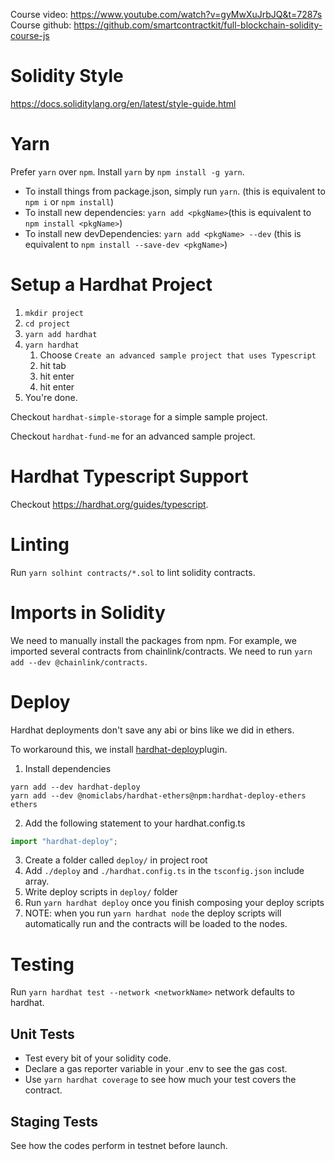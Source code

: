 Course video: https://www.youtube.com/watch?v=gyMwXuJrbJQ&t=7287s
Course github: https://github.com/smartcontractkit/full-blockchain-solidity-course-js

# Solidity Style
https://docs.soliditylang.org/en/latest/style-guide.html

# Yarn
Prefer `yarn` over `npm`.
Install `yarn` by `npm install -g yarn`.

- To install things from package.json, simply run `yarn`. (this is equivalent to `npm i` or `npm install`)
- To install new dependencies: `yarn add <pkgName>`(this is equivalent to `npm install <pkgName>`)
- To install new devDependencies: `yarn add <pkgName> --dev` (this is equivalent to `npm install --save-dev <pkgName>`)

# Setup a Hardhat Project
1. `mkdir project`
2. `cd project`
3. `yarn add hardhat`
4. `yarn hardhat`
    1. Choose `Create an advanced sample project that uses Typescript`
    2. hit tab
    3. hit enter
    4. hit enter
5. You're done.

Checkout `hardhat-simple-storage` for a simple sample project.

Checkout `hardhat-fund-me` for an advanced sample project.

# Hardhat Typescript Support
Checkout https://hardhat.org/guides/typescript. 

# Linting
Run `yarn solhint contracts/*.sol` to lint solidity contracts.

# Imports in Solidity
We need to manually install the packages from npm.
For example, we imported several contracts from chainlink/contracts. We need to run `yarn add --dev @chainlink/contracts`.

# Deploy
Hardhat deployments don't save any abi or bins like we did in ethers.

To workaround this, we install [hardhat-deploy](https://github.com/wighawag/hardhat-deploy)plugin. 

1.  Install dependencies
```shell
yarn add --dev hardhat-deploy
yarn add --dev @nomiclabs/hardhat-ethers@npm:hardhat-deploy-ethers ethers
```
2. Add the following statement to your hardhat.config.ts
```typescript
import "hardhat-deploy";
```
3. Create a folder called `deploy/` in project root
4. Add `./deploy` and `./hardhat.config.ts` in the `tsconfig.json` include array.
5. Write deploy scripts in `deploy/` folder
6. Run `yarn hardhat deploy` once you finish composing your deploy scripts
7. NOTE: when you run `yarn hardhat node` the deploy scripts will automatically run and the contracts will be loaded to the nodes.

# Testing
Run `yarn hardhat test --network <networkName>` network defaults to hardhat.

## Unit Tests
- Test every bit of your solidity code.
- Declare a gas reporter variable in your .env to see the gas cost.
- Use `yarn hardhat coverage` to see how much your test covers the contract.

## Staging Tests
See how the codes perform in testnet before launch.
